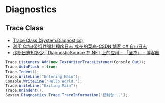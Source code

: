 # Diagnostics

## Trace Class

- [Trace Class (System.Diagnostics)](https://docs.microsoft.com/en-us/dotnet/api/system.diagnostics.trace?view=netcore-3.1)
- [利用 C#自带组件强壮程序日志 成长的菜鸟-CSDN 博客 c# 自带日志](https://blog.csdn.net/liurong1420/article/details/51999710)
- [诊断日志知多少 | DiagnosticSource 在.NET 上的应用 - 「圣杰」 - 博客园](https://www.cnblogs.com/sheng-jie/p/how-much-you-know-about-diagnostic-in-dotnet.html)

```c#
Trace.Listeners.Add(new TextWriterTraceListener(Console.Out));
Trace.AutoFlush = true;
Trace.Indent();
Trace.WriteLine("Entering Main");
Console.WriteLine("Hello World.");
Trace.WriteLine("Exiting Main");
Trace.Unindent();
System.Diagnostics.Trace.TraceInformation("控制台...");

```
